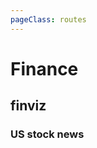 ```yaml
---
pageClass: routes
---
```


# Finance

## finviz

### US stock news

<Route author="HenryQW" example="/finviz/news/AAPL" path="/finviz/news/:ticker" :paramsDesc="['The stock ticker']"/>

